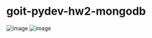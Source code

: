 # goit-pydev-hw2-mongodb
![image](https://github.com/VitaliyDolceVita/goit-pydev-hw2-mongodb/assets/47143915/6abfacba-cfb3-4e74-9cc2-0dfe7d587cd7)
![image](https://github.com/VitaliyDolceVita/goit-pydev-hw2-mongodb/assets/47143915/bf62aabf-9425-487e-8953-3f0df6fdf1fb)


